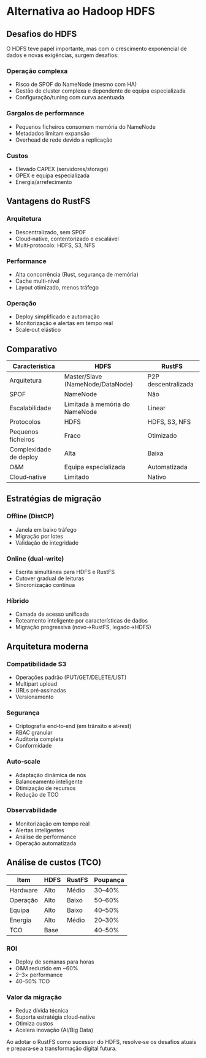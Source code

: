 # Alternativa ao Hadoop HDFS

## Desafios do HDFS

O HDFS teve papel importante, mas com o crescimento exponencial de dados e novas exigências, surgem desafios:

### Operação complexa

- Risco de SPOF do NameNode (mesmo com HA)
- Gestão de cluster complexa e dependente de equipa especializada
- Configuração/tuning com curva acentuada

### Gargalos de performance

- Pequenos ficheiros consomem memória do NameNode
- Metadados limitam expansão
- Overhead de rede devido a replicação

### Custos

- Elevado CAPEX (servidores/storage)
- OPEX e equipa especializada
- Energia/arrefecimento

## Vantagens do RustFS

### Arquitetura

- Descentralizado, sem SPOF
- Cloud‑native, contentorizado e escalável
- Multi‑protocolo: HDFS, S3, NFS

### Performance

- Alta concorrência (Rust, segurança de memória)
- Cache multi‑nível
- Layout otimizado, menos tráfego

### Operação

- Deploy simplificado e automação
- Monitorização e alertas em tempo real
- Scale‑out elástico

## Comparativo

| Característica | HDFS | RustFS |
|------|------|---------|
| Arquitetura | Master/Slave (NameNode/DataNode) | P2P descentralizada |
| SPOF | NameNode | Não |
| Escalabilidade | Limitada à memória do NameNode | Linear |
| Protocolos | HDFS | HDFS, S3, NFS |
| Pequenos ficheiros | Fraco | Otimizado |
| Complexidade de deploy | Alta | Baixa |
| O&M | Equipa especializada | Automatizada |
| Cloud‑native | Limitado | Nativo |

## Estratégias de migração

### Offline (DistCP)

- Janela em baixo tráfego
- Migração por lotes
- Validação de integridade

### Online (dual‑write)

- Escrita simultânea para HDFS e RustFS
- Cutover gradual de leituras
- Sincronização contínua

### Híbrido

- Camada de acesso unificada
- Roteamento inteligente por características de dados
- Migração progressiva (novo→RustFS, legado→HDFS)

## Arquitetura moderna

### Compatibilidade S3

- Operações padrão (PUT/GET/DELETE/LIST)
- Multipart upload
- URLs pré‑assinadas
- Versionamento

### Segurança

- Criptografia end‑to‑end (em trânsito e at‑rest)
- RBAC granular
- Auditoria completa
- Conformidade

### Auto‑scale

- Adaptação dinâmica de nós
- Balanceamento inteligente
- Otimização de recursos
- Redução de TCO

### Observabilidade

- Monitorização em tempo real
- Alertas inteligentes
- Análise de performance
- Operação automatizada

## Análise de custos (TCO)

| Item | HDFS | RustFS | Poupança |
|------|------|--------|----------|
| Hardware | Alto | Médio | 30–40% |
| Operação | Alto | Baixo | 50–60% |
| Equipa | Alto | Baixo | 40–50% |
| Energia | Alto | Médio | 20–30% |
| TCO | Base | | 40–50% |

### ROI

- Deploy de semanas para horas
- O&M reduzido em ~60%
- 2–3× performance
- 40–50% TCO

### Valor da migração

- Reduz dívida técnica
- Suporta estratégia cloud‑native
- Otimiza custos
- Acelera inovação (AI/Big Data)

Ao adotar o RustFS como sucessor do HDFS, resolve‑se os desafios atuais e prepara‑se a transformação digital futura.
